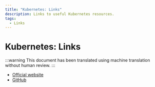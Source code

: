 ```yaml
---
title: "Kubernetes: Links"
description: Links to useful Kubernetes resources.
tags:
  - Links
---
```


# Kubernetes: Links

:::warning
This document has been translated using machine translation without human review.
:::

* [Official website](https://kubernetes.io/)
* [GitHub](https://github.com/kubernetes/kubernetes)
